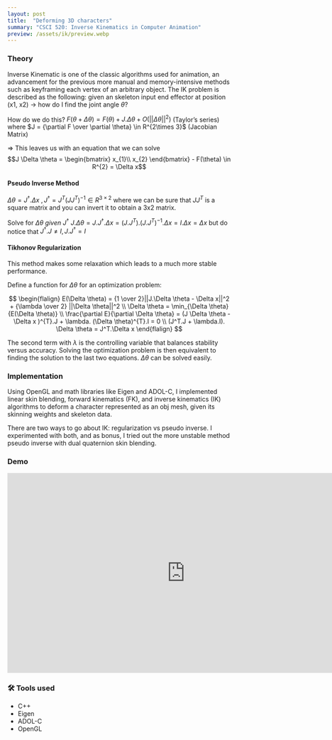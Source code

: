```yaml
---
layout: post
title:  "Deforming 3D characters"
summary: "CSCI 520: Inverse Kinematics in Computer Animation"
preview: /assets/ik/preview.webp
---
```


### Theory 
Inverse Kinematic is one of the classic algorithms used for animation, an advancement for the previous more manual and memory-intensive methods such as keyframing each vertex of an arbitrary object. The IK problem is described as the following: given an skeleton input end effector at position (x1, x2) → how do I find the joint angle $\theta$?

How do we do this?
$F(\theta + \Delta \theta) = F(\theta) + J. \Delta \theta + O(||\Delta \theta||^2)$ (Taylor’s series)
where $J = {\partial F \over \partial \theta} \in R^{2\times 3}$ (Jacobian Matrix)

⇒ This leaves us with an equation that we can solve
$$J \Delta \theta = \begin{bmatrix} x_{1}\\ x_{2} \end{bmatrix} - F(\theta) \in R^{2} = \Delta x$$

#### Pseudo Inverse Method
$\Delta \theta = J^\dagger . \Delta x \ , J^\dagger = J^T(JJ^T)^{-1} \in R^{3 \times 2}$ where we can be sure that $JJ^{T}$ is a square matrix and you can invert it to obtain a 3x2 matrix.

Solve for $\Delta \theta \ {given} \ J^\dagger$
$J.\Delta \theta = J.J^\dagger.\Delta x = (J.J^T).(J.J^T)^{-1}.\Delta x = I.\Delta x = \Delta x$
but do notice that $J^\dagger.J \neq I, J.J^\dagger = I$

#### Tikhonov Regularization
This method makes some relaxation which leads to a much more stable performance.

Define a function for $\Delta \theta$ for an optimization problem:

$$
\begin{flalign}
E(\Delta \theta) =  {1 \over 2}||J.\Delta \theta - \Delta x||^2 + {\lambda \over 2} ||\Delta \theta||^2 \\ 
\Delta \theta =  \min_{\Delta \theta} {E(\Delta \theta)} \\
 \frac{\partial E}{\partial \Delta \theta} = (J \Delta \theta - \Delta x )^{T}.J + \lambda. (\Delta \theta)^{T}.I = 0 \\
 (J^T.J + \lambda.I). \Delta \theta = J^T.\Delta x
\end{flalign}
$$

The second term with $\lambda$ is the controlling variable that balances stability versus accuracy. Solving the optimization problem is then equivalent to finding the solution to the last two equations. ${\Delta \theta}$ can be solved easily.

### Implementation
Using OpenGL and math libraries like Eigen and ADOL-C, I implemented linear skin blending, forward kinematics (FK), and inverse kinematics (IK) algorithms to deform a character represented as an obj mesh, given its skinning weights and skeleton data.

There are two ways to go about IK: regularization vs pseudo inverse. I experimented with both, and as bonus, I tried out the more unstable method pseudo inverse with dual quaternion skin blending.

### Demo
<iframe width="800" height="450" src="https://www.youtube.com/embed/AA19c3Jzv-Q?si=Lpo08munJUCcPLQJ" title="YouTube video player" frameborder="0" allow="accelerometer; autoplay; clipboard-write; encrypted-media; gyroscope; picture-in-picture; web-share" referrerpolicy="strict-origin-when-cross-origin" allowfullscreen></iframe>

### 🛠️ Tools used
- C++
- Eigen
- ADOL-C
- OpenGL